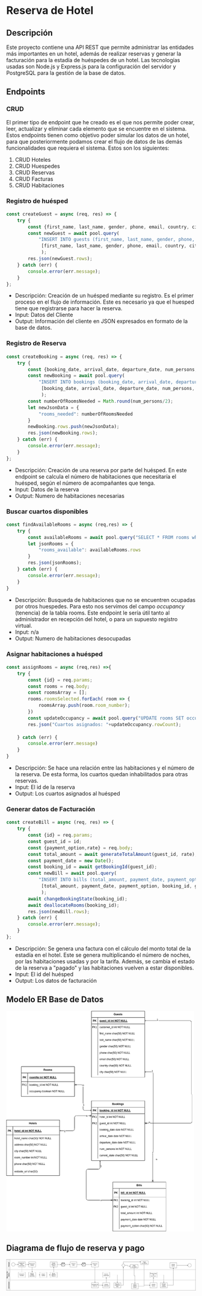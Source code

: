 # Reserva de Hotel

## Descripción
Este proyecto contiene una API REST que permite administrar las entidades más importantes en un hotel, además de realizar reservas y generar la facturación para la estadía de huéspedes de un hotel. Las tecnologías usadas son Node.js y Express.js para la configuración del servidor y PostgreSQL para la gestión de la base de datos.

## Endpoints

### CRUD

El primer tipo de endpoint que he creado es el que nos permite poder crear, leer, actualizar y eliminar cada elemento que se encuentre en el sistema. Estos endpoints tienen como objetivo poder simular los datos de un hotel, para que posteriormente podamos crear el flujo de datos de las demás funcionalidades que requiera el sistema. Estos son los siguientes:

1. CRUD Hoteles
2. CRUD Huespedes
3. CRUD Reservas
4. CRUD Facturas
5. CRUD Habitaciones

### Registro de huésped

```js
const createGuest = async (req, res) => {
    try {
        const {first_name, last_name, gender, phone, email, country, city} = req.body;
        const newGuest = await pool.query(
            "INSERT INTO guests (first_name, last_name, gender, phone, email, country, city) VALUES($1, $2, $3, $4, $5, $6, $7) RETURNING *",
             [first_name, last_name, gender, phone, email, country, city]
             );
        res.json(newGuest.rows);
    } catch (err) {
        console.error(err.message); 
    }
};
```
- Descripción: Creación de un huésped mediante su registro. Es el primer proceso en el flujo de información. Este es necesario ya que el huesped tiene que registrarse para hacer la reserva.
- Input: Datos del Cliente
- Output: Información del cliente en JSON expresados en formato de la base de datos.

### Registro de Reserva
```js
const createBooking = async (req, res) => {
    try {
        const {booking_date, arrival_date, departure_date, num_persons, booking_state, hotel_id, guest_id} = req.body;
        const newBooking = await pool.query(
            "INSERT INTO bookings (booking_date, arrival_date, departure_date, num_persons, booking_state,  hotel_id, guest_id) VALUES($1, $2, $3, $4, $5, $6, $7) RETURNING *",
             [booking_date, arrival_date, departure_date, num_persons, booking_state,  hotel_id, guest_id]
             );
        const numberOfRoomsNeeded = Math.round(num_persons/2);
        let newJsonData = {
            "rooms_needed": numberOfRoomsNeeded
        }
        newBooking.rows.push(newJsonData);
        res.json(newBooking.rows);
    } catch (err) {
        console.error(err.message); 
    }
};
```
- Descripción: Creación de una reserva por parte del huésped. En este endpoint se calcula el número de habitaciones que necesitaría el huésped, según el número de acompañantes que tenga.
- Input: Datos de la reserva
- Output: Numero de habitaciones necesarias
### Buscar cuartos disponibles
```js
const findAvailableRooms = async (req,res) => {
    try {
        const availableRooms = await pool.query("SELECT * FROM rooms where occupancy=false");
        let jsonRooms = {
            "rooms_available": availableRooms.rows
        }
        res.json(jsonRooms);
    } catch (err) {
        console.error(err.message);
    }
}
```
- Descripción: Busqueda de habitaciones que no se encuentren ocupadas por otros huespedes. Para esto nos servimos del campo *occupancy* (tenencia) de la tabla rooms. Este endpoint le sería útil tanto al administrador en recepción del hotel, o para un supuesto registro virtual.
- Input: n/a
- Output: Numero de habitaciones desocupadas
### Asignar habitaciones a huésped
```js
const assignRooms = async (req,res) =>{
    try {
        const {id} = req.params;
        const rooms = req.body;
        const roomsArray = [];
        rooms.roomsSelected.forEach( room => {
            roomsArray.push(room.room_number);
        })
        const updateOccupancy = await pool.query("UPDATE rooms SET occupancy=true, booking_id=$1 where room_number=ANY($2)",[id, roomsArray]);
        res.json("Cuartos asignados: "+updateOccupancy.rowCount);

    } catch (err) {
        console.error(err.message)
    }
}
```
- Descripción: Se hace una relación entre las habitaciones y el número de la reserva. De esta forma, los cuartos quedan inhabilitados para otras reservas.
- Input: El id de la reserva
- Output: Los cuartos asignados al huésped
### Generar datos de Facturación
```js
const createBill = async (req, res) => {
    try {
        const {id} = req.params;
        const guest_id = id;
        const {payment_option,rate} = req.body;
        const total_amount = await generateTotalAmount(guest_id, rate);
        const payment_date = new Date();
        const booking_id = await getBookingId(guest_id);
        const newBill = await pool.query(
            "INSERT INTO bills (total_amount, payment_date, payment_option, booking_id, guest_id) VALUES($1, $2, $3, $4, $5) RETURNING *",
             [total_amount, payment_date, payment_option, booking_id, guest_id]
             );
        await changeBookingState(booking_id);
        await deallocateRooms(booking_id);
        res.json(newBill.rows);
    } catch (err) {
        console.error(err.message); 
    }
};
```
- Descripción: Se genera una factura con el cálculo del monto total de la estadía en el hotel. Este se genera multiplicando el número de noches, por las habitaciones usadas y por la tarifa. Además, se cambia el estado de la reserva a "pagado" y las habitaciones vuelven a estar disponibles.
- Input: El id del huésped
- Output: Los datos de facturación
## Modelo ER Base de Datos

<img src="./images/ERM Hotel Booking.png" alt="ER hotel booking" style="max-width: 100%;width: 500px;">

## Diagrama de flujo de reserva y pago

<img src="./images/hotel-booking-pool.png" alt="Hotel booking pool">